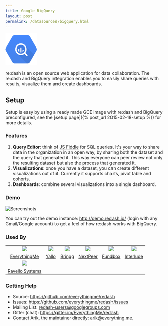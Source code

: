 ```yaml
---
title: Google BigQuery
layout: post
permalink: /datasources/bigquery.html
---
```


<img src="/static/img/bigquery-logo.png" width="100px"/>

re:dash is an open source web application for data collaboration. The re:dash and BigQuery integration enables you to easily share queries with results, visualize them and create dashboards.

## Setup

Setup is easy by using a ready made GCE image with re:dash and BigQuery preconfigured, see the [setup page]({% post_url 2015-02-18-setup %}) for more details.

### Features

1. **Query Editor**: think of [JS Fiddle](http://jsfiddle.net) for SQL queries. It's your way to share data in the organization in an open way, by sharing both the dataset and the query that generated it. This way everyone can peer review not only the resulting dataset but also the process that generated it.
2. **Visualizations**: once you have a dataset, you can create different visualizations out of it. Currently it supports charts, pivot table and cohorts.
3. **Dashboards**: combine several visualizations into a single dashboard.

### Demo

![Screenshots](https://raw.github.com/EverythingMe/redash/screenshots/screenshots.gif)

You can try out the demo instance: <a href="http://demo.redash.io" onclick="trackOutboundLink('http://demo.redash.io'); return false;">http://demo.redash.io/</a> (login with any Gmail/Google account) to get a feel of how re:dash works with BigQuery.

### Used By

<table class="production">
    <tr>
        <td align="center"><a href="http://everything.me"><img src="{{ site.baseurl }}/static/img/evme_logo.png" width="84"/></a></td>
        <td align="center"><a href="http://yallo.com"><img src="{{ site.baseurl }}/static/img/yallo_logo.png" width="84"/></a></td>
        <td align="center"><a href="http://bringg.com"><img src="{{ site.baseurl }}/static/img/bringg_logo.png" width="84"/></a></td>
        <td align="center"><a href="http://nextpeer.com"><img src="{{ site.baseurl }}/static/img/nextpeer_logo.png" width="84"/></a></td>
        <td align="center"><a href="http://fundbox.com"><img src="{{ site.baseurl }}/static/img/fundbox_logo.png" width="54"/></a></td>
        <td align="center"><a href="http://interlude.fm"><img src="{{ site.baseurl }}/static/img/interlude_logo.png" width="64"/></a></td>
    </tr>
    <tr>
        <td align="center"><a href="http://everything.me">EverythingMe</a></td>
        <td align="center"><a href="http://yallo.com">Yallo</a></td>
        <td align="center"><a href="http://bringg.com">Bringg</a></td>
        <td align="center"><a href="http://nextpeer.com">NextPeer</a></td>
        <td align="center"><a href="http://fundbox.com">Fundbox</a></td>
        <td align="center"><a href="http://interlude.fm">Interlude</a></td>
    </tr>
    <tr>
        <td align="center"><a href="http://www.ravellosystems.com/"><img src="{{ site.baseurl }}/static/img/ravello_logo2.jpg" width="74"/></a></td>
    </tr>
    <tr>
        <td align="center"><a href="http://www.ravellosystems.com/">Ravello Systems</a></td>
    </tr>
</table>

### Getting Help

* Source: https://github.com/everythingme/redash
* Issues: https://github.com/everythingme/redash/issues
* Mailing List: redash-users@googlegroups.com
* Gitter (chat): https://gitter.im/EverythingMe/redash
* Contact Arik, the maintainer directly: arik@everything.me.
